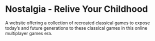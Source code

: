 # Nostalgia - Relive Your Childhood

A website offering a collection of recreated classical games to expose today’s and future generations to these classical games in this online multiplayer games era.
